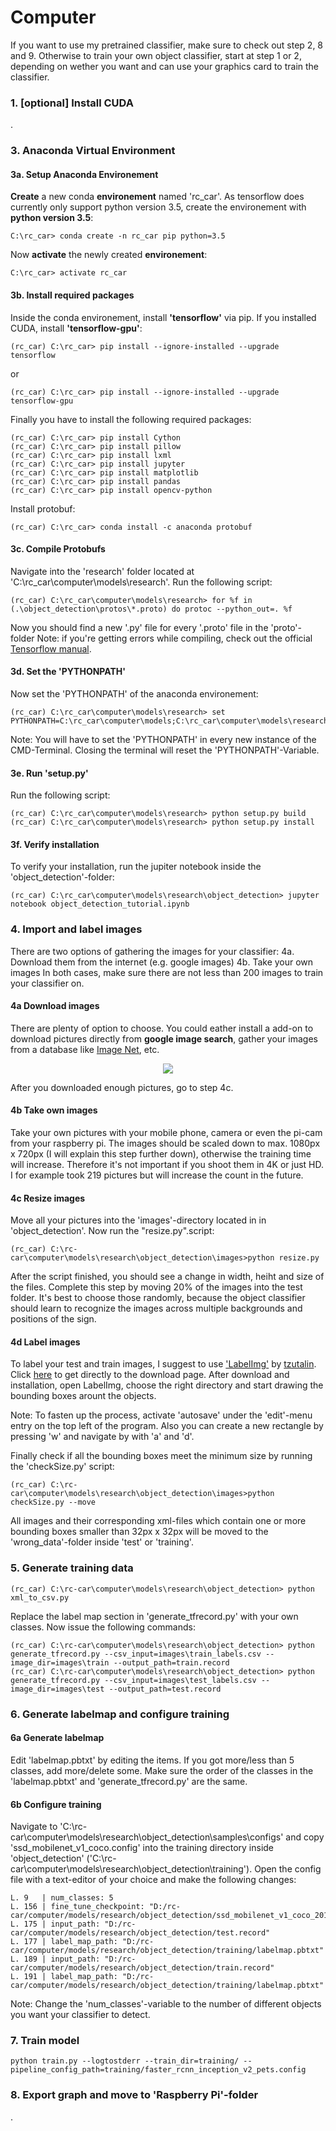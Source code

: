 # Computer

If you want to use my pretrained classifier, make sure to check out step 2, 8 and 9. Otherwise to train your own object classifier, start at step 1 or 2, depending on wether you want and can use your graphics card to train the classifier.

### 1. [optional] Install CUDA

.


### 3. Anaconda Virtual Environment

#### 3a. Setup Anaconda Environement

<b>Create</b> a new conda <b>environement</b> named 'rc_car'. As tensorflow does currently only support python version 3.5, create the environement with <b>python version 3.5</b>:
```
C:\rc_car> conda create -n rc_car pip python=3.5
```
Now <b>activate</b> the newly created <b>environement</b>:
```
C:\rc_car> activate rc_car
```

#### 3b. Install required packages

Inside the conda environement, install <b>'tensorflow'</b> via pip. If you installed CUDA, install <b>'tensorflow-gpu'</b>:
```
(rc_car) C:\rc_car> pip install --ignore-installed --upgrade tensorflow
```
or
```
(rc_car) C:\rc_car> pip install --ignore-installed --upgrade tensorflow-gpu
```
Finally you have to install the following required packages:
```
(rc_car) C:\rc_car> pip install Cython
(rc_car) C:\rc_car> pip install pillow
(rc_car) C:\rc_car> pip install lxml
(rc_car) C:\rc_car> pip install jupyter
(rc_car) C:\rc_car> pip install matplotlib
(rc_car) C:\rc_car> pip install pandas
(rc_car) C:\rc_car> pip install opencv-python
```
Install protobuf:
```
(rc_car) C:\rc_car> conda install -c anaconda protobuf
```

#### 3c. Compile Protobufs

Navigate into the 'research' folder located at 'C:\rc_car\computer\models\research'. Run the following script:
```
(rc_car) C:\rc_car\computer\models\research> for %f in (.\object_detection\protos\*.proto) do protoc --python_out=. %f
```
Now you should find a new '.py' file for every '.proto' file in the 'proto'-folder
Note: if you're getting errors while compiling, check out the official [Tensorflow manual](https://github.com/tensorflow/models/blob/master/research/object_detection/g3doc/installation.md#protobuf-compilation).

#### 3d. Set the 'PYTHONPATH'

Now set the 'PYTHONPATH' of the anaconda environement:
```
(rc_car) C:\rc_car\computer\models\research> set PYTHONPATH=C:\rc_car\computer\models;C:\rc_car\computer\models\research;C:\rc_car\computer\models\research\slim
```
Note: You will have to set the 'PYTHONPATH' in every new instance of the CMD-Terminal. Closing the terminal will reset the 'PYTHONPATH'-Variable.

#### 3e. Run 'setup.py'

Run the following script:
```
(rc_car) C:\rc_car\computer\models\research> python setup.py build
(rc_car) C:\rc_car\computer\models\research> python setup.py install
```

#### 3f. Verify installation

To verify your installation, run the jupiter notebook inside the 'object_detection'-folder:
```
(rc_car) C:\rc_car\computer\models\research\object_detection> jupyter notebook object_detection_tutorial.ipynb
```


### 4. Import and label images

There are two options of gathering the images for your classifier:
4a. Download them from the internet (e.g. google images)
4b. Take your own images
In both cases, make sure there are not less than 200 images to train your classifier on.

#### 4a Download images

There are plenty of option to choose. You could eather install a add-on to download pictures directly from <b>google image search</b>, gather your images from a database like [Image Net](http://www.image-net.org/), etc.
<p align="center">
  <img src="documentation/image_net.png">
</p>
After you downloaded enough pictures, go to step 4c.

#### 4b Take own images

Take your own pictures with your mobile phone, camera or even the pi-cam from your raspberry pi. The images should be scaled down to max. 1080px x 720px (I will explain this step further down), otherwise the training time will increase. Therefore it's not important if you shoot them in 4K or just HD.
I for example took 219 pictures but will increase the count in the future.

#### 4c Resize images

Move all your pictures into the 'images'-directory located in in 'object_detection'. Now run the "resize.py".script:
```
(rc_car) C:\rc-car\computer\models\research\object_detection\images>python resize.py
```
After the script finished, you should see a change in width, heiht and size of the files.
Complete this step by moving 20% of the images into the test folder. It's best to choose those randomly, because the object classifier should learn to recognize the images across multiple backgrounds and positions of the sign.

#### 4d Label images

To label your test and train images, I suggest to use ['LabelImg'](https://github.com/tzutalin/labelImg) by [tzutalin](https://github.com/tzutalin). Click [here](https://tzutalin.github.io/labelImg/) to get directly to the download page.
After download and installation, open LabelImg, choose the right directory and start drawing the bounding boxes arount the objects.

Note: To fasten up the process, activate 'autosave' under the 'edit'-menu entry on the top left of the program. Also you can create a new rectangle by pressing 'w' and navigate by with 'a' and 'd'.

Finally check if all the bounding boxes meet the minimum size by running the 'checkSize.py' script:
```
(rc_car) C:\rc-car\computer\models\research\object_detection\images>python checkSize.py --move
```
All images and their corresponding xml-files which contain one or more bounding boxes smaller than 32px x 32px will be moved to the 'wrong_data'-folder inside 'test' or  'training'.


### 5. Generate training data

```
(rc_car) C:\rc-car\computer\models\research\object_detection> python xml_to_csv.py
```

Replace the label map section in 'generate_tfrecord.py' with your own classes.
Now issue the following commands:
```
(rc_car) C:\rc-car\computer\models\research\object_detection> python generate_tfrecord.py --csv_input=images\train_labels.csv --image_dir=images\train --output_path=train.record
(rc_car) C:\rc-car\computer\models\research\object_detection> python generate_tfrecord.py --csv_input=images\test_labels.csv --image_dir=images\test --output_path=test.record
```


### 6. Generate labelmap and configure training

#### 6a Generate labelmap

Edit 'labelmap.pbtxt' by editing the items. If you got more/less than 5 classes, add more/delete some.
Make sure the order of the classes in the 'labelmap.pbtxt' and 'generate_tfrecord.py' are the same.

#### 6b Configure training

Navigate to 'C:\rc-car\computer\models\research\object_detection\samples\configs' and copy 'ssd_mobilenet_v1_coco.config' into the training directory inside 'object_detection' ('C:\rc-car\computer\models\research\object_detection\training').
Open the config file with a text-editor of your choice and make the following changes:
```
L. 9   | num_classes: 5
L. 156 | fine_tune_checkpoint: "D:/rc-car/computer/models/research/object_detection/ssd_mobilenet_v1_coco_2018_01_28/model.ckpt"
L. 175 | input_path: "D:/rc-car/computer/models/research/object_detection/test.record"
L. 177 | label_map_path: "D:/rc-car/computer/models/research/object_detection/training/labelmap.pbtxt"
L. 189 | input_path: "D:/rc-car/computer/models/research/object_detection/train.record"
L. 191 | label_map_path: "D:/rc-car/computer/models/research/object_detection/training/labelmap.pbtxt"
```
Note: Change the 'num_classes'-variable to the number of different objects you want your classifier to detect.


### 7. Train model

```
python train.py --logtostderr --train_dir=training/ --pipeline_config_path=training/faster_rcnn_inception_v2_pets.config
```


### 8. Export graph and move to 'Raspberry Pi'-folder
.
